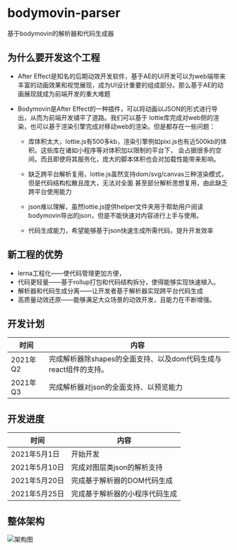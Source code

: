 # bodymovin-parser

基于bodymovin的解析器和代码生成器

## 为什么要开发这个工程
-   After Effect是知名的后期动效开发软件，基于AE的UI开发可以为web端带来丰富的动画效果和视觉展现，成为UI设计重要的组成部分。那么基于AE的动画展现就成为前端开发的重大难题

-   Bodymovin是After Effect的一种插件，可以将动画以JSON的形式进行导出，从而为前端开发铺平了道路。我们可以基于
lottie库完成对web侧的渲染，也可以基于渲染引擎完成对移动web的渲染。但是都存在一些问题：
    -   库体积太大，lottie.js有500多kb，渲染引擎例如pixi.js也有近500kb的体积。这些库在诸如小程序等对体积加以限制的平台下，
会占据很多的空间。而且即使将其服务化，庞大的脚本体积也会对加载性能带来影响。

    -   缺乏跨平台解析复用，lottie.js虽然支持dom/svg/canvas三种渲染模式，但是代码结构松散且庞大，无法对全面
甚至部分解析思想复用，由此缺乏跨平台使用能力

    -   json难以理解，虽然lottie.js提供helper文件夹用于帮助用户阅读bodymovin导出的json，但是不能快速对内容进行上手与使用。

    -   代码生成能力，希望能够基于json快速生成所需代码，提升开发效率

## 新工程的优势

-  lerna工程化——使代码管理更加方便，
-  代码更轻量——基于rollup打包和代码结构拆分，使得能够实现快速植入。
-  解析器和代码生成分离——让开发者基于解析器实现跨平台代码生成
-  高质量动效还原——能够满足大众场景的动效开发，且能力在不断增强。


## 开发计划
时间|内容
---|---
2021年Q2|完成解析器除shapes的全面支持、以及dom代码生成与react组件的支持。
2021年Q3|完成解析器对json的全面支持、以预览能力


## 开发进度

时间|内容
---|---
2021年5月1日|开始开发
2021年5月10日|完成对图层类json的解析支持
2021年5月20日|完成基于解析器的DOM代码生成
2021年5月25日|完成基于解析器的小程序代码生成


## 整体架构

![架构图](https://p1.meituan.net/travelcube/1edf60e0a47e35c36d33c6ece1070aae169327.png)
